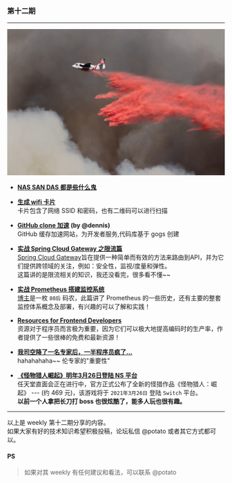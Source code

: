 ### 第十二期
--- 

![nature](img/nature-1.jpg)

- **[NAS SAN DAS 都是些什么鬼](https://www.bilibili.com/read/cv866693/)**  

- **[生成 wifi 卡片](https://www.mywifisign.com/en)**  
卡片包含了网络 SSID 和密码，也有二维码可以进行扫描

- **[GitHub clone 加速](https://gitclone.com/) (by @dennis)**  
GitHub 缓存加速网站，为开发者服务,代码库基于 gogs 创建

- **[实战 Spring Cloud Gateway 之限流篇](https://www.aneasystone.com/archives/2020/08/spring-cloud-gateway-current-limiting.html)**  
[Spring Cloud Gateway](https://spring.io/projects/spring-cloud-gateway)旨在提供一种简单而有效的方法来路由到API，并为它们提供跨领域的关注，例如：安全性，监视/度量和弹性。  
这篇讲的是限流相关的知识，我还没看完，很多看不懂~~

- **[实战 Prometheus 搭建监控系统](https://www.aneasystone.com/archives/2018/11/prometheus-in-action.html)**    
[博主](https://www.aneasystone.com/about-me.html)是一枚 `80后` 码农，此篇讲了 Prometheus 的一些历史，还有主要的整套监控体系概念及部署，有兴趣的可以了解和实践！

- **[Resources for Frontend Developers](https://jatinrao.dev/resources-for-frontend-developers)**  
资源对于程序员而言极为重要，因为它们可以极大地提高编码时的生产率，作者提供了一些很棒的免费和最新资源！

- **[我司空降了一名专家后，一半程序员疯了...](https://mp.weixin.qq.com/s/3RxrbOJ_Ww15RvBxHAHkjw)**  
hahahahaha~~ 伦专家的"重要性"

- **[《怪物猎人崛起》明年3月26日登陆 NS 平台](https://www.ithome.com/0/509/440.htm)**  
任天堂直面会正在进行中，官方正式公布了全新的怪猎作品《怪物猎人：崛起》 --- (约 469 元)，该游戏将于 `2021年3月26日` 登陆 `Switch` 平台。  
**以前一个人拿把长刀打 boss 也很炫酷了，能多人玩也很有趣。**

--- 

以上是 weekly 第十二期分享的内容。  
如果大家有好的技术知识希望积极投稿，论坛私信 @potato 或者其它方式都可以。

#### PS
>如果对其 weekly 有任何建议和看法，可以联系 @potato